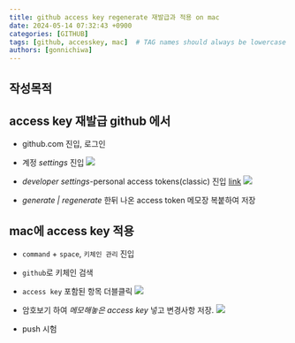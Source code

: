 ```yaml
---
title: github access key regenerate 재발급과 적용 on mac
date: 2024-05-14 07:32:43 +0900
categories: [GITHUB]
tags: [github, accesskey, mac]  # TAG names should always be lowercase
authors: [gonnichiwa]
---
```


## 작성목적

## access key 재발급 github 에서

- github.com 진입, 로그인
- 계정 _settings_ 진입
![](https://blog.kakaocdn.net/dn/b0xDwN/btsHp3GGTUK/IIMm01sfio4QvhhkNebxr0/img.png)
- _developer settings_-personal access tokens(classic) 진입 [link](https://github.com/settings/tokens)
![](https://blog.kakaocdn.net/dn/q943L/btsHotT88XL/5963HtVlMfdo2d19Ny99j0/img.png)

- _generate | regenerate_ 한뒤 나온 access token 메모장 복붙하여 저장

## mac에 access key 적용

- `command` + `space`, `키체인 관리` 진입
- `github`로 키체인 검색
- `access key` 포함된 항목 더블클릭
![](https://blog.kakaocdn.net/dn/bCh4n5/btsHpl2e4nb/9KUqvYTfto5KE0JkP5qYAk/img.png)

- 암호보기 하여 _메모해놓은 access key_ 넣고 변경사항 저장.
![](https://blog.kakaocdn.net/dn/pOrIy/btsHnue3zyo/ZjqC0PipDAWw6OsYlOnNOK/img.png)

- push 시험
